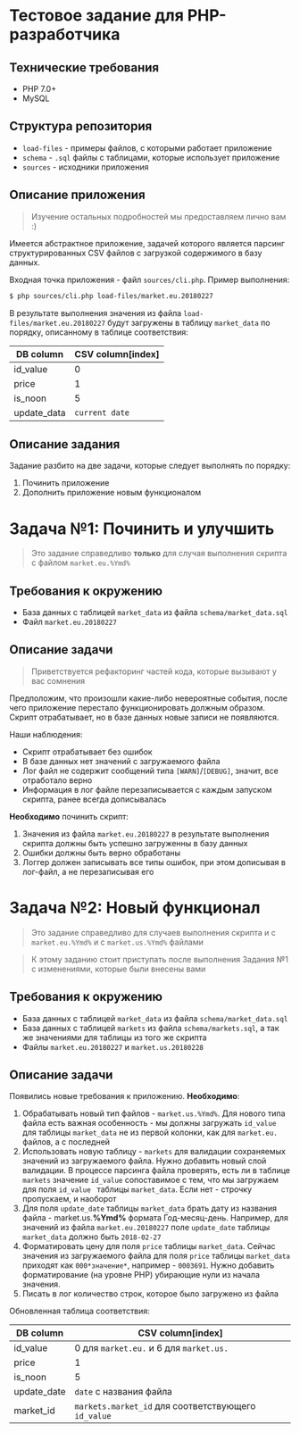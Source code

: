 # Тестовое задание для PHP-разработчика

## Технические требования
 - PHP 7.0+
 - MySQL
 
## Структура репозитория
 - `load-files` - примеры файлов, с которыми работает приложение
 - `schema` - `.sql` файлы с таблицами, которые использует приложение
 - `sources` - исходники приложения

## Описание приложения
> Изучение остальных подробностей мы предоставляем лично вам :)

Имеется абстрактное приложение, задачей которого является парсинг структурированных CSV файлов 
с загрузкой содержимого
в базу данных. 

Входная точка приложения - файл `sources/cli.php`.
Пример выполнения:

```bash
$ php sources/cli.php load-files/market.eu.20180227
```

В результате выполнения значения из файла `load-files/market.eu.20180227` будут загружены в таблицу `market_data`
по порядку, описанному в таблице соответствия:

DB column | CSV column[index]
------------ | -------------
id_value | 0
price | 1
is_noon | 5
update_data | `current date`


## Описание задания
Задание разбито на две задачи, которые следует выполнять по порядку:
1. Починить приложение
2. Дополнить приложение новым функционалом


# Задача №1: Починить и улучшить
> Это задание справедливо **только** для случая выполнения скрипта с файлом `market.eu.%Ymd%`

## Требования к окружению
 - База данных с таблицей `market_data` из файла `schema/market_data.sql`
 - Файл `market.eu.20180227`

## Описание задачи
>Приветствуется рефакторинг частей кода, которые вызывают у вас сомнения

Предположим, что произошли какие-либо невероятные события, после чего приложение перестало функционировать
должным образом.  Скрипт отрабатывает, но в базе данных 
новые записи не появляются.

Наши наблюдения:
 - Скрипт отрабатывает без ошибок
 - В базе данных нет значений с загружаемого файла
 - Лог файл не содержит сообщений типа `[WARN]`/`[DEBUG]`, значит, все отработало верно
 - Информация в лог файле перезаписывается с каждым запуском скрипта, ранее всегда дописывалась
 
 
**Необходимо** починить скрипт:
 
1. Значения из файла `market.eu.20180227` в результате выполнения скрипта должны быть успешно загруженны в базу данных
2. Ошибки должны быть верно обработаны
3. Логгер должен записывать все типы ошибок, при этом дописывая в лог-файл, а не перезаписывая его

# Задача №2: Новый функционал
>Это задание справедливо для случаев выполнения скрипта и с `market.eu.%Ymd%` и с `market.us.%Ymd%` файлами

>К этому заданию стоит приступать после выполнения Задания №1 с изменениями, которые были внесены вами

## Требования к окружению
 - База данных с таблицей `market_data` из файла `schema/market_data.sql`
 - База данных с таблицей `markets` из файла `schema/markets.sql`, а так же значениями для таблицы из того же скрипта
 - Файлы `market.eu.20180227` и `market.us.20180228`
 
## Описание задачи

Появились новые требования к приложению. **Необходимо**:
1. Обрабатывать новый тип файлов - `market.us.%Ymd%`. Для нового типа файла есть важная особенность - мы должны загружать `id_value` для таблицы `market_data` 
не из первой колонки, как для `market.eu.` файлов, а с последней
2. Использовать новую таблицу - `markets` для валидации сохраняемых значений из загружаемого файла. Нужно добавить новый слой валидации. В процессе парсинга файла проверять, есть ли в таблице `markets` 
значение `id_value` сопоставимое с тем, что мы загружаем для поля `id_value ` таблицы `market_data`. Если нет - строчку пропускаем, и наоборот
3. Для поля `update_date` таблицы  `market_data` брать дату из названия файла - market.us.**%Ymd%**
 формата Год-месяц-день. Например, для значений из файла `market.eu.20180227` поле `update_date` таблицы `market_data` должно быть `2018-02-27`
4. Форматировать цену для поля `price` таблицы `market_data`. Сейчас значения из загружаемого файла для поля `price` таблицы `market_data` приходят как `000*значение*`, например - `0003691`.
Нужно добавить форматирование (на уровне PHP) убирающие нули из начала значения.
5. Писать в лог количество строк, которое было загружено из файла
 
Обновленная таблица соответствия:

 DB column | CSV column[index]
 ------------ | -------------
 id_value | 0 для `market.eu.` и 6 для  `market.us.`
 price | 1
 is_noon | 5
 update_date | `date` с названия файла
 market_id | `markets.market_id` для соответствующего `id_value`
 
